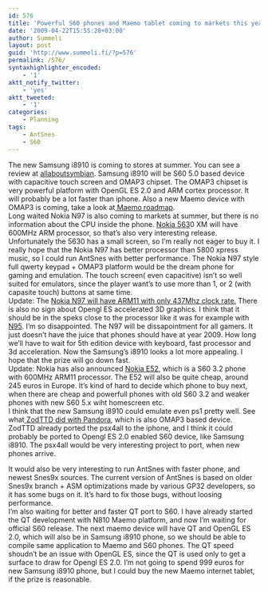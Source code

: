 ```yaml
---
id: 576
title: 'Powerful S60 phones and Maemo tablet coming to markets this year'
date: '2009-04-22T15:55:20+03:00'
author: Summeli
layout: post
guid: 'http://www.summeli.fi/?p=576'
permalink: /576/
syntaxhighlighter_encoded:
    - '1'
aktt_notify_twitter:
    - 'yes'
aktt_tweeted:
    - '1'
categories:
    - Planning
tags:
    - AntSnes
    - S60
---
```


The new Samsung i8910 is coming to stores at summer. You can see a review at [allaboutsymbian](http://www.allaboutsymbian.com/reviews/item/Samsung_Omnia_HD_Review_I8910.php). Samsung i8910 will be S60 5.0 based device with capacitive touch screen and OMAP3 chipset. The OMAP3 chipset is very powerful platform with OpenGL ES 2.0 and ARM cortex processor. It will probably be a lot faster than iphone. Also a new Maemo device with OMAP3 is coming, take a look at[ Maemo roadmap](http://wiki.maemo.org/Task:Maemo_roadmap/Fremantle).  
Long waited Nokia N97 is also coming to markets at summer, but there is no information about the CPU inside the phone. [Nokia 563](http://nokiaexperts.com/nokia-announces-5630-xm-600mhz-processor/)0 XM will have 600MHz ARM processor, so that’s also very interesting release. Unfortunately the 5630 has a small screen, so I’m really not eager to buy it. I really hope that the Nokia N97 has better processor than 5800 xpress music, so I could run AntSnes with better performance. The Nokia N97 style full qwerty keypad + OMAP3 platform would be the dream phone for gaming and emulation. The touch screen( even capacitive) isn’t so well suited for emulators, since the player want’s to use more than 1, or 2 (with capasite touch) buttons at same time.  
Update: The [Nokia N97 will have ARM11 with only 437Mhz clock rate.](http://www.forum.nokia.com/devices/N97) There is also no sign about Opengl ES accelerated 3D graphics. I think that it should be in the speks close to the processor like it was for example with [N95](http://www.forum.nokia.com/devices/N95). I’m so disappointed. The N97 will be dissapointment for all gamers. It just doesn’t have the juice that phones should have at year 2009. How long we’ll have to wait for 5th edition device with keyboard, fast processor and 3d acceleration. Now the Samsung’s i8910 looks a lot more appealing. I hope that the prize will go down fast.  
Update: Nokia has also announced [Nokia E52](http://www.forum.nokia.com/devices/E52), which is a S60 3.2 phone with 600MHz ARM11 processor. The E52 will also be quite cheap, around 245 euros in Europe. It’s kind of hard to decide which phone to buy next, when there are cheap and powerfull phones with old S60 3.2 and weaker phones with new S60 5.x wiht homescreen etc.  
I think that the new Samsung i8910 could emulate even ps1 pretty well. See what[ ZodTTD did with Pandora](http://www.youtube.com/watch?v=9RhWnyVSL58&feature=channel_page), which is also OMAP3 based device. ZodTTD already ported the psx4all to the iphone, and I think it could probably be ported to Opengl ES 2.0 enabled S60 device, like Samsung i8910. The psx4all would be very interesting project to port, when new phones arrive.  
  
It would also be very interesting to run AntSnes with faster phone, and newest Snes9x sources. The current version of AntSnes is based on older Snes9x branch + ASM optimizations made by various GP32 developers, so it has some bugs on it. It’s hard to fix those bugs, without loosing performance.  
I’m also waiting for better and faster QT port to S60. I have already started the QT development with N810 Maemo platform, and now I’m waiting for official S60 release. The next maemo device will have QT and OpenGL ES 2.0, which will also be in Samsung i8910 phone, so we should be able to compile same application to Maemo and S60 phones. The QT speed shoudn’t be an issue with OpenGL ES, since the QT is used only to get a surface to draw for Opengl ES 2.0. I’m not going to spend 999 euros for new Samsung i8910 phone, but I could buy the new Maemo internet tablet, if the prize is reasonable.